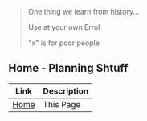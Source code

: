 > One thing we learn from history...
>
> Use at your own Errol
>
> "x" is for poor people

## Home - Planning Shtuff

 Link | Description 
------|-------------------
 [Home](README.md) | This Page
